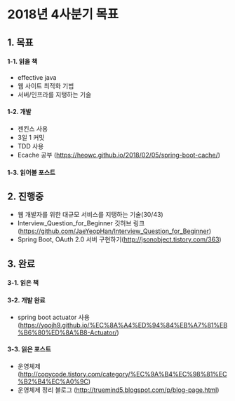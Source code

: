 # 2018년 4사분기 목표

## 1. 목표
#### 1-1. 읽을 책
- effective java
- 웹 사이트 최적화 기법
- 서버/인프라를 지탱하는 기술

#### 1-2. 개발
- 젠킨스 사용
- 3일 1 커밋
- TDD 사용
- Ecache 공부 (https://heowc.github.io/2018/02/05/spring-boot-cache/)

#### 1-3. 읽어볼 포스트



## 2. 진행중
- 웹 개발자를 위한 대규모 서비스를 지탱하는 기술(30/43)
- Interview_Question_for_Beginner 깃허브 링크 (https://github.com/JaeYeopHan/Interview_Question_for_Beginner) 
- Spring Boot, OAuth 2.0 서버 구현하기(http://jsonobject.tistory.com/363)

## 3. 완료
#### 3-1. 읽은 책

#### 3-2. 개발 완료
- spring boot actuator 사용(https://yoojh9.github.io/%EC%8A%A4%ED%94%84%EB%A7%81%EB%B6%80%ED%8A%B8-Actuator/)

#### 3-3. 읽은 포스트
- 운영체제 (http://copycode.tistory.com/category/%EC%9A%B4%EC%98%81%EC%B2%B4%EC%A0%9C)
- 운영체제 정리 블로그 (http://truemind5.blogspot.com/p/blog-page.html)
